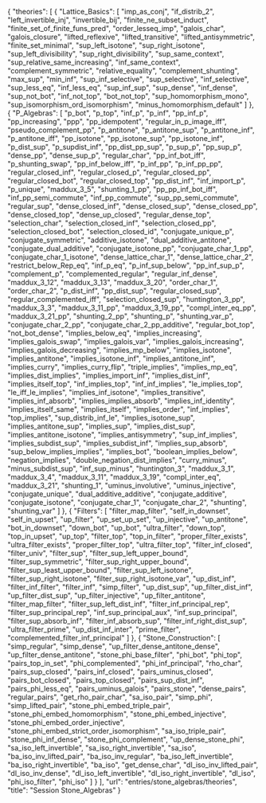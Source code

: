 {
    "theories": [
        {
            "Lattice_Basics": [
                "imp_as_conj",
                "if_distrib_2",
                "left_invertible_inj",
                "invertible_bij",
                "finite_ne_subset_induct",
                "finite_set_of_finite_funs_pred",
                "order_lesseq_imp",
                "galois_char",
                "galois_closure",
                "lifted_reflexive",
                "lifted_transitive",
                "lifted_antisymmetric",
                "finite_set_minimal",
                "sup_left_isotone",
                "sup_right_isotone",
                "sup_left_divisibility",
                "sup_right_divisibility",
                "sup_same_context",
                "sup_relative_same_increasing",
                "inf_same_context",
                "complement_symmetric",
                "relative_equality",
                "complement_shunting",
                "max_sup",
                "min_inf",
                "sup_inf_selective",
                "sup_selective",
                "inf_selective",
                "sup_less_eq",
                "inf_less_eq",
                "sup_inf_sup",
                "sup_dense",
                "inf_dense",
                "sup_not_bot",
                "inf_not_top",
                "bot_not_top",
                "sup_homomorphism_mono",
                "sup_isomorphism_ord_isomorphism",
                "minus_homomorphism_default"
            ]
        },
        {
            "P_Algebras": [
                "p_bot",
                "p_top",
                "inf_p",
                "p_inf",
                "pp_inf_p",
                "pp_increasing",
                "ppp",
                "pp_idempotent",
                "regular_in_p_image_iff",
                "pseudo_complement_pp",
                "p_antitone",
                "p_antitone_sup",
                "p_antitone_inf",
                "p_antitone_iff",
                "pp_isotone",
                "pp_isotone_sup",
                "pp_isotone_inf",
                "p_dist_sup",
                "p_supdist_inf",
                "pp_dist_pp_sup",
                "p_sup_p",
                "pp_sup_p",
                "dense_pp",
                "dense_sup_p",
                "regular_char",
                "pp_inf_bot_iff",
                "p_shunting_swap",
                "pp_inf_below_iff",
                "p_inf_pp",
                "p_inf_pp_pp",
                "regular_closed_inf",
                "regular_closed_p",
                "regular_closed_pp",
                "regular_closed_bot",
                "regular_closed_top",
                "pp_dist_inf",
                "inf_import_p",
                "p_unique",
                "maddux_3_5",
                "shunting_1_pp",
                "pp_pp_inf_bot_iff",
                "inf_pp_semi_commute",
                "inf_pp_commute",
                "sup_pp_semi_commute",
                "regular_sup",
                "dense_closed_inf",
                "dense_closed_sup",
                "dense_closed_pp",
                "dense_closed_top",
                "dense_up_closed",
                "regular_dense_top",
                "selection_char",
                "selection_closed_inf",
                "selection_closed_pp",
                "selection_closed_bot",
                "selection_closed_id",
                "conjugate_unique_p",
                "conjugate_symmetric",
                "additive_isotone",
                "dual_additive_antitone",
                "conjugate_dual_additive",
                "conjugate_isotone_pp",
                "conjugate_char_1_pp",
                "conjugate_char_1_isotone",
                "dense_lattice_char_1",
                "dense_lattice_char_2",
                "restrict_below_Rep_eq",
                "inf_p_eq",
                "p_inf_sup_below",
                "pp_inf_sup_p",
                "complement_p",
                "complemented_regular",
                "regular_inf_dense",
                "maddux_3_12",
                "maddux_3_13",
                "maddux_3_20",
                "order_char_1",
                "order_char_2",
                "p_dist_inf",
                "pp_dist_sup",
                "regular_closed_sup",
                "regular_complemented_iff",
                "selection_closed_sup",
                "huntington_3_pp",
                "maddux_3_3",
                "maddux_3_11_pp",
                "maddux_3_19_pp",
                "compl_inter_eq_pp",
                "maddux_3_21_pp",
                "shunting_2_pp",
                "shunting_p",
                "shunting_var_p",
                "conjugate_char_2_pp",
                "conjugate_char_2_pp_additive",
                "regular_bot_top",
                "not_bot_dense",
                "implies_below_eq",
                "implies_increasing",
                "implies_galois_swap",
                "implies_galois_var",
                "implies_galois_increasing",
                "implies_galois_decreasing",
                "implies_mp_below",
                "implies_isotone",
                "implies_antitone",
                "implies_isotone_inf",
                "implies_antitone_inf",
                "implies_curry",
                "implies_curry_flip",
                "triple_implies",
                "implies_mp_eq",
                "implies_dist_implies",
                "implies_import_inf",
                "implies_dist_inf",
                "implies_itself_top",
                "inf_implies_top",
                "inf_inf_implies",
                "le_implies_top",
                "le_iff_le_implies",
                "implies_inf_isotone",
                "implies_transitive",
                "implies_inf_absorb",
                "implies_implies_absorb",
                "implies_inf_identity",
                "implies_itself_same",
                "implies_itself",
                "implies_order",
                "inf_implies",
                "top_implies",
                "sup_distrib_inf_le",
                "implies_isotone_sup",
                "implies_antitone_sup",
                "implies_sup",
                "implies_dist_sup",
                "implies_antitone_isotone",
                "implies_antisymmetry",
                "sup_inf_implies",
                "implies_subdist_sup",
                "implies_subdist_inf",
                "implies_sup_absorb",
                "sup_below_implies_implies",
                "implies_bot",
                "boolean_implies_below",
                "negation_implies",
                "double_negation_dist_implies",
                "curry_minus",
                "minus_subdist_sup",
                "inf_sup_minus",
                "huntington_3",
                "maddux_3_1",
                "maddux_3_4",
                "maddux_3_11",
                "maddux_3_19",
                "compl_inter_eq",
                "maddux_3_21",
                "shunting_1",
                "uminus_involutive",
                "uminus_injective",
                "conjugate_unique",
                "dual_additive_additive",
                "conjugate_additive",
                "conjugate_isotone",
                "conjugate_char_1",
                "conjugate_char_2",
                "shunting",
                "shunting_var"
            ]
        },
        {
            "Filters": [
                "filter_map_filter",
                "self_in_downset",
                "self_in_upset",
                "up_filter",
                "up_set_up_set",
                "up_injective",
                "up_antitone",
                "bot_in_downset",
                "down_bot",
                "up_bot",
                "ultra_filter",
                "down_top",
                "top_in_upset",
                "up_top",
                "filter_top",
                "top_in_filter",
                "proper_filter_exists",
                "ultra_filter_exists",
                "proper_filter_top",
                "ultra_filter_top",
                "filter_inf_closed",
                "filter_univ",
                "filter_sup",
                "filter_sup_left_upper_bound",
                "filter_sup_symmetric",
                "filter_sup_right_upper_bound",
                "filter_sup_least_upper_bound",
                "filter_sup_left_isotone",
                "filter_sup_right_isotone",
                "filter_sup_right_isotone_var",
                "up_dist_inf",
                "filter_inf_filter",
                "filter_inf",
                "simp_filter",
                "up_dist_sup",
                "up_filter_dist_inf",
                "up_filter_dist_sup",
                "up_filter_injective",
                "up_filter_antitone",
                "filter_map_filter",
                "filter_sup_left_dist_inf",
                "filter_inf_principal_rep",
                "filter_sup_principal_rep",
                "inf_sup_principal_aux",
                "inf_sup_principal",
                "filter_sup_absorb_inf",
                "filter_inf_absorb_sup",
                "filter_inf_right_dist_sup",
                "ultra_filter_prime",
                "up_dist_inf_inter",
                "prime_filter",
                "complemented_filter_inf_principal"
            ]
        },
        {
            "Stone_Construction": [
                "simp_regular",
                "simp_dense",
                "up_filter_dense_antitone_dense",
                "up_filter_dense_antitone",
                "stone_phi_base_filter",
                "phi_bot",
                "phi_top",
                "pairs_top_in_set",
                "phi_complemented",
                "phi_inf_principal",
                "rho_char",
                "pairs_sup_closed",
                "pairs_inf_closed",
                "pairs_uminus_closed",
                "pairs_bot_closed",
                "pairs_top_closed",
                "pairs_sup_dist_inf",
                "pairs_phi_less_eq",
                "pairs_uminus_galois",
                "pairs_stone",
                "dense_pairs",
                "regular_pairs",
                "get_rho_pair_char",
                "sa_iso_pair",
                "simp_phi",
                "simp_lifted_pair",
                "stone_phi_embed_triple_pair",
                "stone_phi_embed_homomorphism",
                "stone_phi_embed_injective",
                "stone_phi_embed_order_injective",
                "stone_phi_embed_strict_order_isomorphism",
                "sa_iso_triple_pair",
                "stone_phi_inf_dense",
                "stone_phi_complement",
                "up_dense_stone_phi",
                "sa_iso_left_invertible",
                "sa_iso_right_invertible",
                "sa_iso",
                "ba_iso_inv_lifted_pair",
                "ba_iso_inv_regular",
                "ba_iso_left_invertible",
                "ba_iso_right_invertible",
                "ba_iso",
                "get_dense_char",
                "dl_iso_inv_lifted_pair",
                "dl_iso_inv_dense",
                "dl_iso_left_invertible",
                "dl_iso_right_invertible",
                "dl_iso",
                "phi_iso_filter",
                "phi_iso"
            ]
        }
    ],
    "url": "entries/stone_algebras/theories",
    "title": "Session Stone_Algebras"
}